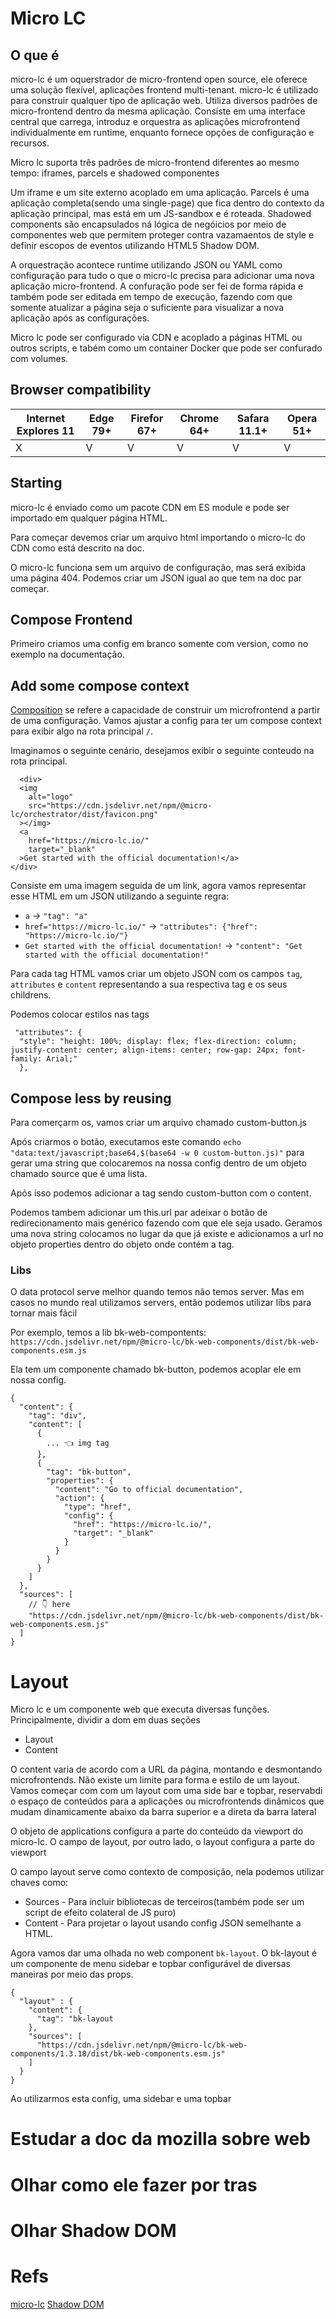 # Micro LC

## O que é

micro-lc é um oquerstrador de micro-frontend open source, ele oferece uma solução flexível, aplicações frontend multi-tenant.
micro-lc é utilizado para construir qualquer tipo de aplicação web.
Utiliza diversos padrões de micro-frontend dentro da mesma aplicação.
Consiste em uma interface central que carrega, introduz e orquestra as aplicações microfrontend individualmente em runtime, enquanto fornece opções de configuração e recursos.

Micro lc suporta três padrões de micro-frontend diferentes ao mesmo tempo: iframes, parcels e shadowed componentes

Um iframe e um site externo acoplado em uma aplicação.
Parcels é uma aplicação completa(sendo uma single-page) que fica dentro do contexto da aplicação principal, mas está em um JS-sandbox e é roteada.
Shadowed components são encapsulados ná lógica de negóicios por meio de componentes web que permitem proteger contra vazamaentos de style e definir escopos de eventos utilizando HTML5 Shadow DOM.

A orquestração acontece runtime utilizando JSON ou YAML como configuração para tudo o que o micro-lc precisa para adicionar uma nova aplicação micro-frontend. A confuração pode ser fei de forma rápida e também pode ser editada em tempo de execução, fazendo com que somente atualizar a página seja o suficiente para visualizar a nova aplicação após as configurações.

Micro lc pode ser configurado via CDN e acoplado a páginas HTML ou outros scripts, e tabém como um container Docker que pode ser confurado com volumes.

## Browser compatibility

| Internet Explores 11 | Edge 79+ | Firefor 67+ | Chrome 64+ | Safara 11.1+ | Opera 51+ |
| -------------------- | -------- | ----------- | ---------- | ------------ | --------- |
| X                    | V        | V           | V          | V            | V         |

## Starting

micro-lc é enviado como um pacote CDN em ES module e pode ser importado em qualquer página HTML.

Para começar devemos criar um arquivo html importando o micro-lc do CDN como está descrito na doc.

O micro-lc funciona sem um arquivo de configuração, mas será exibida uma página 404. Podemos criar um JSON igual ao que tem na doc par começar.

## Compose Frontend

Primeiro criamos uma config em branco somente com version, como no exemplo na documentação.

## Add some compose context

[<u>Composition</u>](https://micro-lc.io/docs/concepts/composition/) se refere a capacidade de construir um microfrontend a partir de uma configuração.
Vamos ajustar a config para ter um compose context para exibir algo na rota principal `/`.

Imaginamos o seguinte cenário, desejamos exibir o seguinte conteudo na rota principal.

```
  <div>
  <img
    alt="logo"
    src="https://cdn.jsdelivr.net/npm/@micro-lc/orchestrator/dist/favicon.png"
  ></img>
  <a
    href="https://micro-lc.io/"
    target="_blank"
  >Get started with the official documentation!</a>
</div>
```

Consiste em uma imagem seguida de um link, agora vamos representar esse HTML em um JSON utilizando a seguinte regra:

- `a` -> `"tag": "a"`
- `href="https://micro-lc.io/"` -> `"attributes": {"href": "https://micro-lc.io/"}`
- `Get started with the official documentation!` -> `"content": "Get started with the official documentation!"`

Para cada tag HTML vamos criar um objeto JSON com os campos `tag`, `attributes` e `content` representando a sua respectiva tag e os seus childrens.

Podemos colocar estilos nas tags

```
 "attributes": {
  "style": "height: 100%; display: flex; flex-direction: column; justify-content: center; align-items: center; row-gap: 24px; font-family: Arial;"
  },
```

## Compose less by reusing

Para comerçarm os, vamos criar um arquivo chamado custom-button.js

Após criarmos o botão, executamos este comando `echo "data:text/javascript;base64,$(base64 -w 0 custom-button.js)"` para gerar uma string que colocaremos na nossa config dentro de um objeto chamado source que é uma lista.

Após isso podemos adicionar a tag sendo custom-button com o content.

Podemos tambem adicionar um this.url par adeixar o botão de redirecionamento mais genérico fazendo com que ele seja usado.
Geramos uma nova string colocamos no lugar da que já existe e adicionamos a url no objeto properties dentro do objeto onde contém a tag.

### Libs

O data protocol serve melhor quando temos não temos server. Mas em casos no mundo real utilizamos servers, então podemos utilizar libs para tornar mais fácil

Por exemplo, temos a lib bk-web-compontents:
`https://cdn.jsdelivr.net/npm/@micro-lc/bk-web-components/dist/bk-web-components.esm.js`

Ela tem um componente chamado bk-button, podemos acoplar ele em nossa config.

```
{
  "content": {
    "tag": "div",
    "content": [
      {
        ... 👈 img tag
      },
      {
        "tag": "bk-button",
        "properties": {
          "content": "Go to official documentation",
          "action": {
            "type": "href",
            "config": {
              "href": "https://micro-lc.io/",
              "target": "_blank"
            }
          }
        }
      }
    ]
  },
  "sources": [
    // 👇 here
    "https://cdn.jsdelivr.net/npm/@micro-lc/bk-web-components/dist/bk-web-components.esm.js"
  ]
}
```

# Layout

Micro lc e um componente web que executa diversas funções. Principalmente, dividir a dom em duas seções

- Layout
- Content

O content varia de acordo com a URL da página, montando e desmontando microfrontends.
Não existe um limite para forma e estilo de um layout. Vamos começar com com um layout com uma side bar e topbar, reservabdi o espaço de conteúdos para a aplicações ou microfrontends dinâmicos que mudam dinamicamente abaixo da barra superior e a direta da barra lateral

O objeto de applications configura a parte do conteúdo da viewport do micro-lc. O campo de layout, por outro lado, o layout configura a parte do viewport

O campo layout serve como contexto de composição, nela podemos utilizar chaves como:

- Sources - Para incluir bibliotecas de terceiros(também pode ser um script de efeito colateral de JS puro)
- Content - Para projetar o layout usando config JSON semelhante a HTML.

Agora vamos dar uma olhada no web component `bk-layout`. O bk-layout é um componente de menu sidebar e topbar configurável de diversas maneiras por meio das props.

```
{
  "layout" : {
    "content": {
      "tag": "bk-layout
    },
    "sources": [
      "https://cdn.jsdelivr.net/npm/@micro-lc/bk-web-components/1.3.18/dist/bk-web-components.esm.js"
    ]
  }
}
```

Ao utilizarmos esta config, uma sidebar e uma topbar

# Estudar a doc da mozilla sobre web

# Olhar como ele fazer por tras

# Olhar Shadow DOM

# Refs

[micro-lc](https://micro-lc.io/docs)
[Shadow DOM](https://developer.mozilla.org/en-US/docs/Web/API/Web_components/Using_shadow_DOM)
